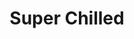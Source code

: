 ---
ee_id: '2225'
site: '1'
type: '2'
url: 2012-069-super-chilled
title: Super Chilled
year: '2012'
display_year: '2012'
medium: Wastebasket, Rockstar Energy cans.
dims: 15 x 11 x 11in
pitch: ''
ps: ''
live_url: ''
related: ''
youtube: ''
related_code: ''
imgs: super-chilled-2012-069-full-database-ih.jpg
subheading: ''
download: ''
add_credit: ''
commission: ''
layout: things-i-made
---